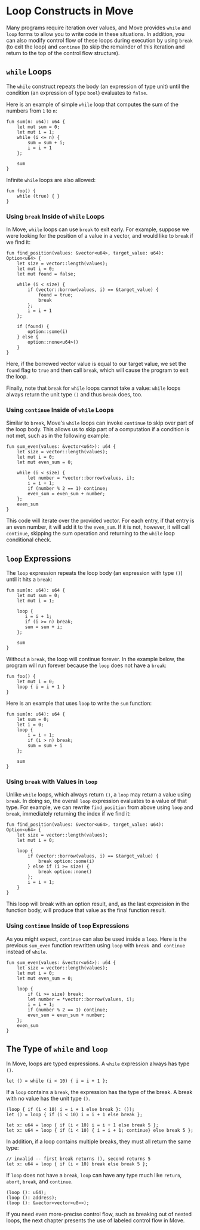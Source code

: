 # Loop Constructs in Move

Many programs require iteration over values, and Move provides `while` and `loop` forms to allow you
to write code in these situations. In addition, you can also modify control flow of these loops
during execution by using `break` (to exit the loop) and `continue` (to skip the remainder of this
iteration and return to the top of the control flow structure).

## `while` Loops

The `while` construct repeats the body (an expression of type unit) until the condition (an
expression of type `bool`) evaluates to `false`.

Here is an example of simple `while` loop that computes the sum of the numbers from `1` to `n`:

```move
fun sum(n: u64): u64 {
    let mut sum = 0;
    let mut i = 1;
    while (i <= n) {
        sum = sum + i;
        i = i + 1
    };

    sum
}
```

Infinite `while` loops are also allowed:

```move
fun foo() {
    while (true) { }
}
```

### Using `break` Inside of `while` Loops

In Move, `while` loops can use `break` to exit early. For example, suppose we were looking for the
position of a value in a vector, and would like to `break` if we find it:

```move
fun find_position(values: &vector<u64>, target_value: u64): Option<u64> {
    let size = vector::length(values);
    let mut i = 0;
    let mut found = false;

    while (i < size) {
        if (vector::borrow(values, i) == &target_value) {
            found = true;
            break
        };
        i = i + 1
    };

    if (found) {
        option::some(i)
    } else {
        option::none<u64>()
    }
}
```

Here, if the borrowed vector value is equal to our target value, we set the `found` flag to `true`
and then call `break`, which will cause the program to exit the loop.

Finally, note that `break` for `while` loops cannot take a value: `while` loops always return the
unit type `()` and thus `break` does, too.

### Using `continue` Inside of `while` Loops

Similar to `break`, Move's `while` loops can invoke `continue` to skip over part of the loop body.
This allows us to skip part of a computation if a condition is not met, such as in the following
example:

```move
fun sum_even(values: &vector<u64>): u64 {
    let size = vector::length(values);
    let mut i = 0;
    let mut even_sum = 0;

    while (i < size) {
        let number = *vector::borrow(values, i);
        i = i + 1;
        if (number % 2 == 1) continue;
        even_sum = even_sum + number;
    };
    even_sum
}
```

This code will iterate over the provided vector. For each entry, if that entry is an even number, it
will add it to the `even_sum`. If it is not, however, it will call `continue`, skipping the sum
operation and returning to the `while` loop conditional check.

## `loop` Expressions

The `loop` expression repeats the loop body (an expression with type `()`) until it hits a `break`:

```move
fun sum(n: u64): u64 {
    let mut sum = 0;
    let mut i = 1;

    loop {
       i = i + 1;
       if (i >= n) break;
       sum = sum + i;
    };

    sum
}
```

Without a `break`, the loop will continue forever. In the example below, the program will run
forever because the `loop` does not have a `break`:

```move
fun foo() {
    let mut i = 0;
    loop { i = i + 1 }
}
```

Here is an example that uses `loop` to write the `sum` function:

```move
fun sum(n: u64): u64 {
    let sum = 0;
    let i = 0;
    loop {
        i = i + 1;
        if (i > n) break;
        sum = sum + i
    };

    sum
}
```

### Using `break` with Values in `loop`

Unlike `while` loops, which always return `()`, a `loop` may return a value using `break`. In doing
so, the overall `loop` expression evaluates to a value of that type. For example, we can rewrite
`find_position` from above using `loop` and `break`, immediately returning the index if we find it:

```move
fun find_position(values: &vector<u64>, target_value: u64): Option<u64> {
    let size = vector::length(values);
    let mut i = 0;

    loop {
        if (vector::borrow(values, i) == &target_value) {
            break option::some(i)
        } else if (i >= size) {
            break option::none()
        };
        i = i + 1;
    }
}
```

This loop will break with an option result, and, as the last expression in the function body, will
produce that value as the final function result.

### Using `continue` Inside of `loop` Expressions

As you might expect, `continue` can also be used inside a `loop`. Here is the previous `sum_even`
function rewritten using `loop` with `break `and` continue` instead of `while`.

```move
fun sum_even(values: &vector<u64>): u64 {
    let size = vector::length(values);
    let mut i = 0;
    let mut even_sum = 0;

    loop {
        if (i >= size) break;
        let number = *vector::borrow(values, i);
        i = i + 1;
        if (number % 2 == 1) continue;
        even_sum = even_sum + number;
    };
    even_sum
}
```

## The Type of `while` and `loop`

In Move, loops are typed expressions. A `while` expression always has type `()`.

```move
let () = while (i < 10) { i = i + 1 };
```

If a `loop` contains a `break`, the expression has the type of the break. A break with no value has
the unit type `()`.

```move
(loop { if (i < 10) i = i + 1 else break }: ());
let () = loop { if (i < 10) i = i + 1 else break };

let x: u64 = loop { if (i < 10) i = i + 1 else break 5 };
let x: u64 = loop { if (i < 10) { i = i + 1; continue} else break 5 };
```

In addition, if a loop contains multiple breaks, they must all return the same type:

```move
// invalid -- first break returns (), second returns 5
let x: u64 = loop { if (i < 10) break else break 5 };
```

If `loop` does not have a `break`, `loop` can have any type much like `return`, `abort`, `break`,
and `continue`.

```move
(loop (): u64);
(loop (): address);
(loop (): &vector<vector<u8>>);
```

If you need even more-precise control flow, such as breaking out of nested loops, the next chapter
presents the use of labeled control flow in Move.
